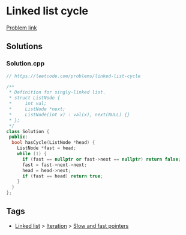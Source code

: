 # Linked list cycle

[Problem link](https://leetcode.com/problems/linked-list-cycle)

## Solutions


### Solution.cpp
```cpp
// https://leetcode.com/problems/linked-list-cycle

/**
 * Definition for singly-linked list.
 * struct ListNode {
 *     int val;
 *     ListNode *next;
 *     ListNode(int x) : val(x), next(NULL) {}
 * };
 */
class Solution {
 public:
  bool hasCycle(ListNode *head) {
    ListNode *fast = head;
    while (1) {
      if (fast == nullptr or fast->next == nullptr) return false;
      fast = fast->next->next;
      head = head->next;
      if (fast == head) return true;
    }
  }
};
```
## Tags

* [Linked list](/README.md#Linked_list) > [Iteration](/README.md#Linked_list-Iteration) > [Slow and fast pointers](/README.md#Linked_list-Iteration-Slow_and_fast_pointers)
